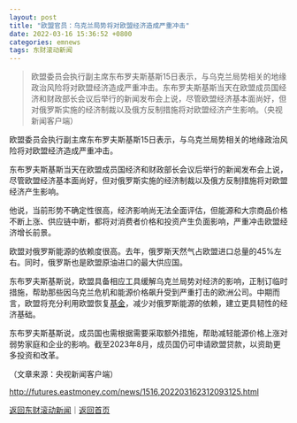 ```yaml
---
layout: post
title: "欧盟官员：乌克兰局势将对欧盟经济造成严重冲击"
date: 2022-03-16 15:36:52 +0800
categories: emnews
tags: 东财滚动新闻
---
```

> 欧盟委员会执行副主席东布罗夫斯基斯15日表示，与乌克兰局势相关的地缘政治风险将对欧盟经济造成严重冲击。东布罗夫斯基斯当天在欧盟成员国经济和财政部长会议后举行的新闻发布会上说，尽管欧盟经济基本面尚好，但对俄罗斯实施的经济制裁以及俄方反制措施将对欧盟经济产生影响。（央视新闻客户端）

<p>欧盟委员会执行副主席东布罗夫斯基斯15日表示，与乌克兰局势相关的地缘政治风险将对欧盟经济造成严重冲击。</p><p>东布罗夫斯基斯当天在欧盟成员国经济和财政部长会议后举行的新闻发布会上说，尽管欧盟经济基本面尚好，但对俄罗斯实施的经济制裁以及俄方反制措施将对欧盟经济产生影响。</p><p>他说，当前形势不确定性很高，经济影响尚无法全面评估，但能源和大宗商品价格不断上涨、供应链中断，都将对消费者价格和投资产生负面影响，严重冲击欧盟经济增长前景。</p><p>欧盟对俄罗斯能源的依赖度很高。去年，俄罗斯天然气占欧盟进口总量的45%左右。同时，俄罗斯也是欧盟原油进口的最大供应国。</p><p>东布罗夫斯基斯说，欧盟具备相应工具缓解乌克兰局势对经济的影响，正制订临时措施，帮助那些因乌克兰危机和能源价格飙升受到严重打击的欧洲公司。中期而言，欧盟将充分利用欧盟恢复<span id="Info.3293"><a href="http://data.eastmoney.com/zlsj/" class="infokey">基金</a></span>，减少对俄罗斯能源的依赖，建立更具韧性的经济基础。</p><p>东布罗夫斯基斯说，成员国也需根据需要采取额外措施，帮助减轻能源价格上涨对弱势家庭和企业的影响。截至2023年8月，成员国仍可申请欧盟贷款，以资助更多投资和改革。</p><p></p><p></p><p class="em_media">（文章来源：央视新闻客户端）</p>

<http://futures.eastmoney.com/news/1516,202203162312093125.html>

[返回东财滚动新闻](//finews.withounder.com/emnews/)｜[返回首页](//finews.withounder.com/)